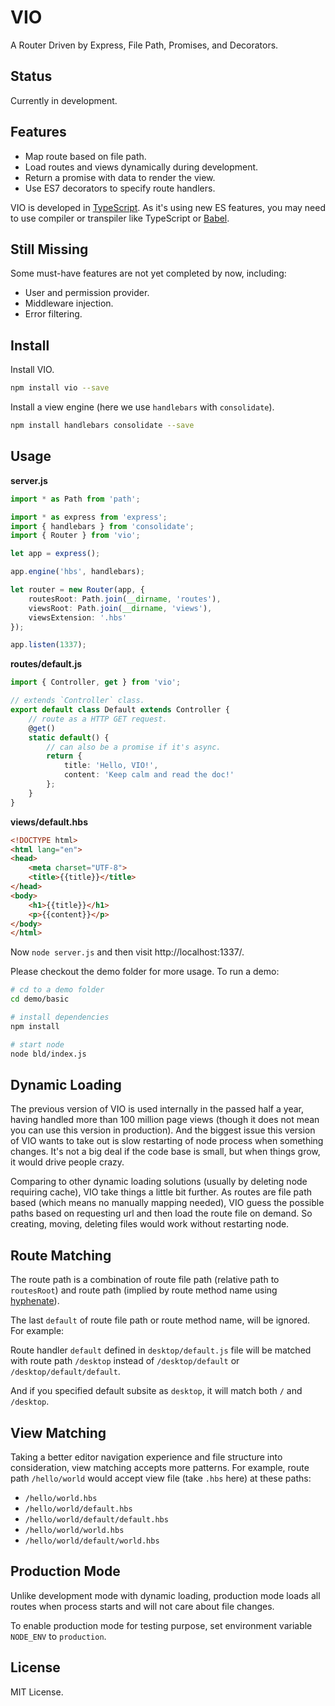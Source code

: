 # VIO

A Router Driven by Express, File Path, Promises, and Decorators.

## Status

Currently in development.

## Features

- Map route based on file path.
- Load routes and views dynamically during development.
- Return a promise with data to render the view.
- Use ES7 decorators to specify route handlers.

VIO is developed in [TypeScript](http://www.typescriptlang.org/).
As it's using new ES features, you may need to use compiler or transpiler like TypeScript or [Babel](https://babeljs.io/).

## Still Missing

Some must-have features are not yet completed by now, including:

- User and permission provider.
- Middleware injection.
- Error filtering.

## Install

Install VIO.

```sh
npm install vio --save
```

Install a view engine (here we use `handlebars` with `consolidate`).

```sh
npm install handlebars consolidate --save
```

## Usage

**server.js**

```ts
import * as Path from 'path';

import * as express from 'express';
import { handlebars } from 'consolidate';
import { Router } from 'vio';

let app = express();

app.engine('hbs', handlebars);

let router = new Router(app, {
    routesRoot: Path.join(__dirname, 'routes'),
    viewsRoot: Path.join(__dirname, 'views'),
    viewsExtension: '.hbs'
});

app.listen(1337);
```

**routes/default.js**

```ts
import { Controller, get } from 'vio';

// extends `Controller` class.
export default class Default extends Controller {
    // route as a HTTP GET request.
    @get()
    static default() {
        // can also be a promise if it's async.
        return {
            title: 'Hello, VIO!',
            content: 'Keep calm and read the doc!'
        };
    }
}
```

**views/default.hbs**

```html
<!DOCTYPE html>
<html lang="en">
<head>
    <meta charset="UTF-8">
    <title>{{title}}</title>
</head>
<body>
    <h1>{{title}}</h1>
    <p>{{content}}</p>
</body>
</html>
```

Now `node server.js` and then visit http://localhost:1337/.

Please checkout the demo folder for more usage. To run a demo:

```sh
# cd to a demo folder
cd demo/basic

# install dependencies
npm install

# start node
node bld/index.js
```

## Dynamic Loading

The previous version of VIO is used internally in the passed half a year, having handled more than 100 million page views (though it does not mean you can use this version in production). And the biggest issue this version of VIO wants to take out is slow restarting of node process when something changes. It's not a big deal if the code base is small, but when things grow, it would drive people crazy.

Comparing to other dynamic loading solutions (usually by deleting node requiring cache), VIO take things a little bit further. As routes are file path based (which means no manually mapping needed), VIO guess the possible paths based on requesting url and then load the route file on demand. So creating, moving, deleting files would work without restarting node.

## Route Matching

The route path is a combination of route file path (relative path to `routesRoot`) and route path (implied by route method name using [hyphenate](https://github.com/vilic/hyphenate)).

The last `default` of route file path or route method name, will be ignored. For example:

Route handler `default` defined in `desktop/default.js` file will be matched with route path `/desktop` instead of `/desktop/default` or `/desktop/default/default`.

And if you specified default subsite as `desktop`, it will match both `/` and `/desktop`.

## View Matching

Taking a better editor navigation experience and file structure into consideration, view matching accepts more patterns. For example, route path `/hello/world` would accept view file (take `.hbs` here) at these paths:

- `/hello/world.hbs`
- `/hello/world/default.hbs`
- `/hello/world/default/default.hbs`
- `/hello/world/world.hbs`
- `/hello/world/default/world.hbs`

## Production Mode

Unlike development mode with dynamic loading, production mode loads all routes when process starts and will not care about file changes.

To enable production mode for testing purpose, set environment variable `NODE_ENV` to `production`.

## License

MIT License.
